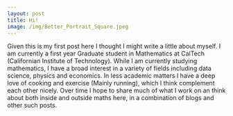 ```yaml
---
layout: post
title: Hi!
image: /img/Better_Portrait_Square.jpeg
---
```


Given this is my first post here I thought I might write a little about myself. I am currently a first year Graduate student in Mathematics at CalTech (Californian Institute of Technology). While I am currently studying mathematics, I have a broad interest in a variety of fields including data science, physics and economics. In less academic matters I have a deep love of cooking and exercise (Mainly running), which I think complement each other nicely. Over time I hope to share much of what I work on an think about both inside and outside maths here, in a combination of blogs and other such posts.
